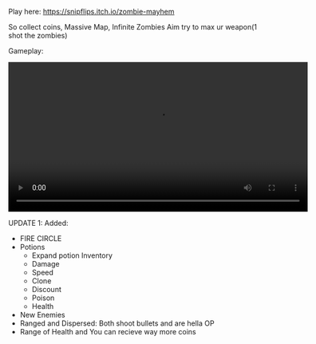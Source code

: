 Play here: https://snipflips.itch.io/zombie-mayhem

So collect coins, Massive Map, Infinite Zombies
Aim try to max ur weapon(1 shot the zombies)

Gameplay:

<video src="https://hc-cdn.hel1.your-objectstorage.com/s/v3/49c83ca9decde0866909bd6bef37d4774f4e2b94_gameplayzombiemayhem2.mp4" controls width="600"></video>


UPDATE 1:
Added:
- FIRE CIRCLE
- Potions
   - Expand potion Inventory
   - Damage
   - Speed
   - Clone
   - Discount
   - Poison
   - Health
- New Enemies
- Ranged and Dispersed: Both shoot bullets and are hella OP
- Range of Health and You can recieve way more coins
